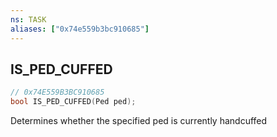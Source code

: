 ```yaml
---
ns: TASK
aliases: ["0x74e559b3bc910685"]
---
```

## IS_PED_CUFFED

```c
// 0x74E559B3BC910685
bool IS_PED_CUFFED(Ped ped);
```

Determines whether the specified ped is currently handcuffed

